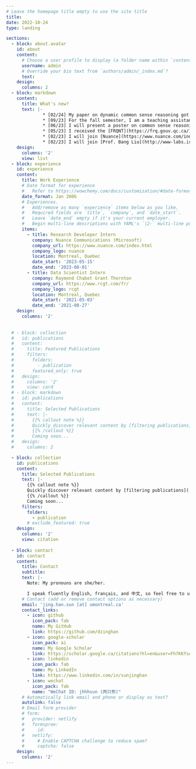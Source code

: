 ```yaml
---
# Leave the homepage title empty to use the site title
title:
date: 2022-10-24
type: landing

sections:
  - block: about.avatar
    id: about
    content:
      # Choose a user profile to display (a folder name within `content/authors/`)
      username: admin
      # Override your bio text from `authors/admin/_index.md`?
      text:
    design:
      columns: 2
  - block: markdown
    content:
      title: What's new?
      text: |-
              * [02/24] My paper on dynamic common sense reasoning got accepted at LREC-COLING 2024. See you in Turin, Italy!
              * [09/23] For the fall semester, I am a teaching assistant for the course IFT 1065 (Structures discrètes).
              * [06/23] I will present a poster on common sense reasoning and human-in-the-loop at the ACL 2023 Student Research Workshop in Toronto, Canada.
              * [05/23] I received the [FRQNT](https://frq.gouv.qc.ca/) Master's research scholarship!
              * [02/23] I will join [Nuance](https://www.nuance.com/index.html) this summer as a Research Developer Intern.
              * [02/23] I will join [Prof. Bang Liu](http://www-labs.iro.umontreal.ca/~liubang/index.html)'s group at [Université de Montréal](https://diro.umontreal.ca/english/home/) and [Mila](https://mila.quebec/en/) as a MSc student this September! 
    design:
      columns: '2'
      view: list
  - block: experience
    id: experience
    content:
      title: Work Experience
      # Date format for experience
      #   Refer to https://wowchemy.com/docs/customization/#date-format
      date_format: Jan 2006
      # Experiences.
      #   Add/remove as many `experience` items below as you like.
      #   Required fields are `title`, `company`, and `date_start`.
      #   Leave `date_end` empty if it's your current employer.
      #   Begin multi-line descriptions with YAML's `|2-` multi-line prefix.
      items:
        - title: Research Developer Intern
          company: Nuance Communications (Microsoft)
          company_url: https://www.nuance.com/index.html
          company_logo: nuance
          location: Montreal, Quebec
          date_start: '2023-05-15'
          date_end: '2023-08-01'
        - title: Data Scientist Intern
          company: Raymond Chabot Grant Thornton
          company_url: https://www.rcgt.com/fr/
          company_logo: rcgt
          location: Montreal, Quebec
          date_start: '2021-05-03'
          date_end: '2021-08-27'
    design:
      columns: '2'
  
  
  # - block: collection
  #   id: publications
  #   content:
  #     title: Featured Publications
  #     filters:
  #       folders:
  #         - publication
  #       featured_only: true
  #   design:
  #     columns: '2'
  #     view: card
  # - block: markdown
  #   id: publications
  #   content:
  #     title: Selected Publications
  #     text: |-
  #       {{% callout note %}}
  #       Quickly discover relevant content by [filtering publications](./publication/).
  #       {{% /callout %}}
  #       Coming soon...
  #   design:
  #     columns: 2

  - block: collection
    id: publications
    content:
      title: Selected Publications
      text: |-
        {{% callout note %}}
        Quickly discover relevant content by [filtering publications](./publication/).
        {{% /callout %}}
        Coming soon...
      filters:
        folders:
          - publication
        # exclude_featured: true
    design:
      columns: '2'
      view: citation
  
  - block: contact
    id: contact
    content:
      title: Contact
      subtitle:
      text: |-
        Note: My pronouns are she/her.

        I speak fluently English, français, and 中文, so feel free to use the language of your choice!
      # Contact (add or remove contact options as necessary)
      email: 'jing.han.sun [at] umontreal.ca'
      contact_links:
        - icon: github
          icon_pack: fab
          name: My GitHub
          link: https://github.com/dzinghan
        - icon: google-scholar
          icon_pack: ai
          name: My Google Scholar
          link: https://scholar.google.ca/citations?hl=en&user=Fh7KKfsAAAAJ
        - icon: linkedin
          icon_pack: fab
          name: My LinkedIn
          link: https://www.linkedin.com/in/sunjinghan
        - icon: wechat
          icon_pack: fab
          name: "WeChat ID: jhhhsun (两只熊)"
      # Automatically link email and phone or display as text?
      autolink: false
      # Email form provider
      # form:
      #   provider: netlify
      #   formspree:
      #     id:
      #   netlify:
      #     # Enable CAPTCHA challenge to reduce spam?
      #     captcha: false
    design:
      columns: '2'
---
```

